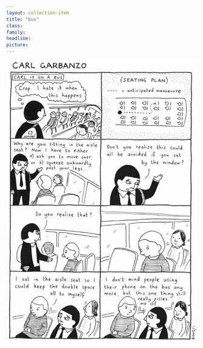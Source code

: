 ```yaml
---
layout: collection-item
title: "bus"
class:	
family:
headline:
picture:
---
```


![bus](/assets/img/garbanzo/2008/bus-900w.jpg)
